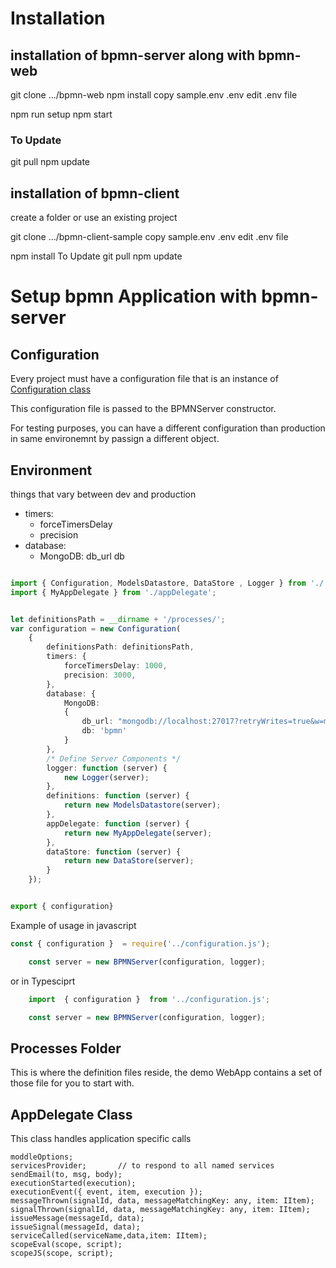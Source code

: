 # Installation
## installation of bpmn-server along with bpmn-web
git clone .../bpmn-web 
npm install
copy sample.env .env
edit .env file

npm run setup
npm start
### To Update
git pull
npm update

## installation of bpmn-client
create a folder or use an existing project

git clone .../bpmn-client-sample 
copy sample.env .env
edit .env file

npm install
To Update
git pull
npm update
# Setup bpmn Application with bpmn-server


## Configuration

Every project must have a configuration file that is an instance of [Configuration class](api/classes/common_DefaultConfiguration.Configuration.md)

This configuration file is passed to the BPMNServer constructor.

For testing purposes, you can have a different configuration than production in same environemnt by passign a different object.

## Environment
things that vary between dev and production

-  timers: 
   -    forceTimersDelay
   -    precision
- database:
   - MongoDB:
            db_url
            db

```ts 

import { Configuration, ModelsDatastore, DataStore , Logger } from './';
import { MyAppDelegate } from './appDelegate';


let definitionsPath = __dirname + '/processes/';
var configuration = new Configuration(
	{
		definitionsPath: definitionsPath,
		timers: {
			forceTimersDelay: 1000,
			precision: 3000,
		},
		database: {
			MongoDB:
			{
				db_url: "mongodb://localhost:27017?retryWrites=true&w=majority",
				db: 'bpmn'
			}
		},
		/* Define Server Components */
		logger: function (server) {
			new Logger(server);
		},							
		definitions: function (server) {
			return new ModelsDatastore(server);
		},			
		appDelegate: function (server) {
			return new MyAppDelegate(server);
		},		
		dataStore: function (server) {
			return new DataStore(server);
		}		
	});


export { configuration}

```
Example of usage in javascript 
```ts 
const { configuration }  = require('../configuration.js');

    const server = new BPMNServer(configuration, logger);
```
or in Typesciprt
```ts 
	import  { configuration }  from '../configuration.js';

    const server = new BPMNServer(configuration, logger);
```

## Processes Folder

This is where the definition files reside, the demo WebApp contains a set of those file for you to start with.

## AppDelegate Class

This class handles application specific calls

    moddleOptions;
    servicesProvider;       // to respond to all named services
    sendEmail(to, msg, body);
    executionStarted(execution);
    executionEvent({ event, item, execution });
    messageThrown(signalId, data, messageMatchingKey: any, item: IItem);
    signalThrown(signalId, data, messageMatchingKey: any, item: IItem);
    issueMessage(messageId, data);
    issueSignal(messageId, data);
    serviceCalled(serviceName,data,item: IItem);
    scopeEval(scope, script);
    scopeJS(scope, script);




